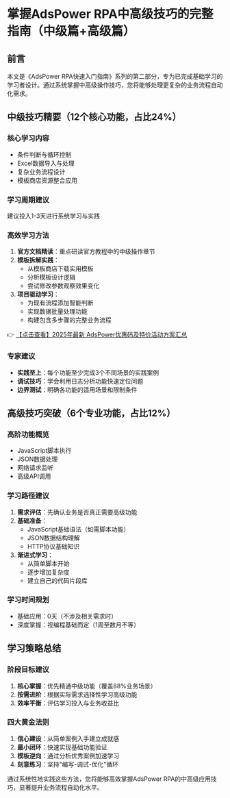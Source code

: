 # 掌握AdsPower RPA中高级技巧的完整指南（中级篇+高级篇）

## 前言
本文是《AdsPower RPA快速入门指南》系列的第二部分，专为已完成基础学习的学习者设计。通过系统掌握中高级操作技巧，您将能够处理更复杂的业务流程自动化需求。

## 中级技巧精要（12个核心功能，占比24%）

### 核心学习内容
- 条件判断与循环控制
- Excel数据导入与处理
- 复杂业务流程设计
- 模板商店资源整合应用

### 学习周期建议
建议投入1-3天进行系统学习与实践

### 高效学习方法
1. **官方文档精读**：重点研读官方教程中的中级操作章节
2. **模板拆解实践**：
   - 从模板商店下载实用模板
   - 分析模板设计逻辑
   - 尝试修改参数观察效果变化
3. **项目驱动学习**：
   - 为现有流程添加智能判断
   - 实现数据批量处理功能
   - 构建包含多步骤的完整业务流程

👉 [【点击查看】2025年最新 AdsPower优惠码及特价活动方案汇总](https://bit.ly/adspower_free)

### 专家建议
- **实践至上**：每个功能至少完成3个不同场景的实践案例
- **调试技巧**：学会利用日志分析功能快速定位问题
- **边界测试**：明确各功能的适用场景和限制条件

## 高级技巧突破（6个专业功能，占比12%）

### 高阶功能概览
- JavaScript脚本执行
- JSON数据处理
- 网络请求监听
- 高级API调用

### 学习路径建议
1. **需求评估**：先确认业务是否真正需要高级功能
2. **基础准备**：
   - JavaScript基础语法（如需脚本功能）
   - JSON数据结构理解
   - HTTP协议基础知识
3. **渐进式学习**：
   - 从简单脚本开始
   - 逐步增加复杂度
   - 建立自己的代码片段库

### 学习时间规划
- 基础应用：0天（不涉及相关需求时）
- 深度掌握：视编程基础而定（1周至数月不等）

## 学习策略总结

### 阶段目标建议
1. **核心掌握**：优先精通中级功能（覆盖88%业务场景）
2. **按需进阶**：根据实际需求选择性学习高级功能
3. **效率平衡**：评估学习投入与业务收益比

### 四大黄金法则
1. **信心建设**：从简单案例入手建立成就感
2. **最小闭环**：快速实现基础功能验证
3. **模板逆向**：通过分析优秀案例加速学习
4. **刻意练习**：坚持"编写-调试-优化"循环

通过系统性地实践这些方法，您将能够高效掌握AdsPower RPA的中高级应用技巧，显著提升业务流程自动化水平。